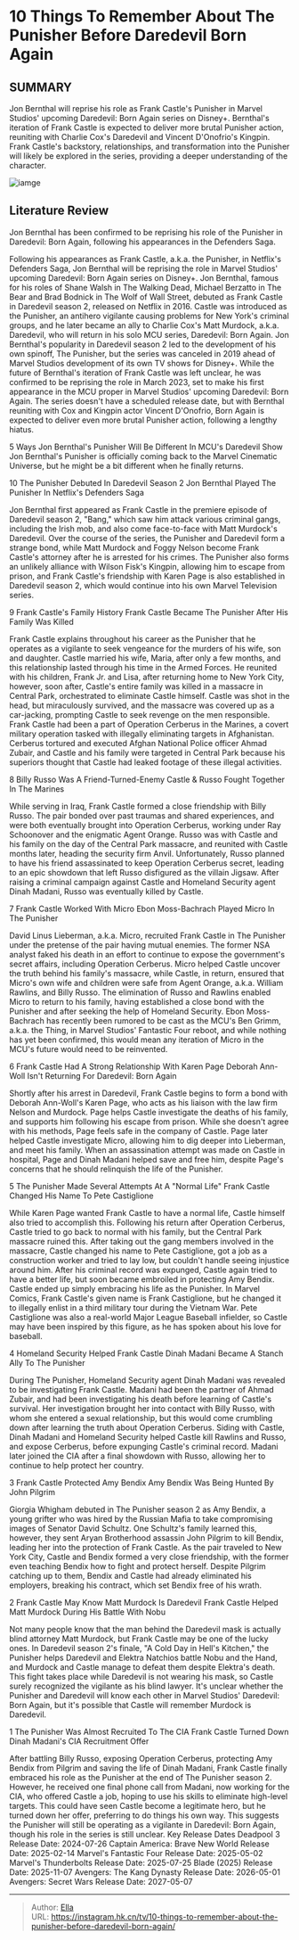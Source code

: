 # 10 Things To Remember About The Punisher Before Daredevil Born Again


## SUMMARY 


 Jon Bernthal will reprise his role as Frank Castle&#39;s Punisher in Marvel Studios&#39; upcoming 
Daredevil: Born Again
 series on Disney&#43;. 
 Bernthal&#39;s iteration of Frank Castle is expected to deliver more brutal Punisher action, reuniting with Charlie Cox&#39;s Daredevil and Vincent D&#39;Onofrio&#39;s Kingpin. 
 Frank Castle&#39;s backstory, relationships, and transformation into the Punisher will likely be explored in the series, providing a deeper understanding of the character. 

![iamge](https://static1.srcdn.com/wordpress/wp-content/uploads/2023/12/jon-bernthal-s-punisher-in-netflix-s-defenders-saga.jpg)

## Literature Review
Jon Bernthal has been confirmed to be reprising his role of the Punisher in Daredevil: Born Again, following his appearances in the Defenders Saga.




Following his appearances as Frank Castle, a.k.a. the Punisher, in Netflix&#39;s Defenders Saga, Jon Bernthal will be reprising the role in Marvel Studios&#39; upcoming Daredevil: Born Again series on Disney&#43;. Jon Bernthal, famous for his roles of Shane Walsh in The Walking Dead, Michael Berzatto in The Bear and Brad Bodnick in The Wolf of Wall Street, debuted as Frank Castle in Daredevil season 2, released on Netflix in 2016. Castle was introduced as the Punisher, an antihero vigilante causing problems for New York&#39;s criminal groups, and he later became an ally to Charlie Cox&#39;s Matt Murdock, a.k.a. Daredevil, who will return in his solo MCU series, Daredevil: Born Again.
Jon Bernthal&#39;s popularity in Daredevil season 2 led to the development of his own spinoff, The Punisher, but the series was canceled in 2019 ahead of Marvel Studios development of its own TV shows for Disney&#43;. While the future of Bernthal&#39;s iteration of Frank Castle was left unclear, he was confirmed to be reprising the role in March 2023, set to make his first appearance in the MCU proper in Marvel Studios&#39; upcoming Daredevil: Born Again. The series doesn&#39;t have a scheduled release date, but with Bernthal reuniting with Cox and Kingpin actor Vincent D&#39;Onofrio, Born Again is expected to deliver even more brutal Punisher action, following a lengthy hiatus.
            
 
 5 Ways Jon Bernthal&#39;s Punisher Will Be Different In MCU&#39;s Daredevil Show 
Jon Bernthal&#39;s Punisher is officially coming back to the Marvel Cinematic Universe, but he might be a bit different when he finally returns.













 








 10  The Punisher Debuted In Daredevil Season 2 
Jon Bernthal Played The Punisher In Netflix&#39;s Defenders Saga


 







Jon Bernthal first appeared as Frank Castle in the premiere episode of Daredevil season 2, &#34;Bang,&#34; which saw him attack various criminal gangs, including the Irish mob, and also come face-to-face with Matt Murdock&#39;s Daredevil. Over the course of the series, the Punisher and Daredevil form a strange bond, while Matt Murdock and Foggy Nelson become Frank Castle&#39;s attorney after he is arrested for his crimes. The Punisher also forms an unlikely alliance with Wilson Fisk&#39;s Kingpin, allowing him to escape from prison, and Frank Castle&#39;s friendship with Karen Page is also established in Daredevil season 2, which would continue into his own Marvel Television series.





 9  Frank Castle&#39;s Family History 
Frank Castle Became The Punisher After His Family Was Killed
        

Frank Castle explains throughout his career as the Punisher that he operates as a vigilante to seek vengeance for the murders of his wife, son and daughter. Castle married his wife, Maria, after only a few months, and this relationship lasted through his time in the Armed Forces. He reunited with his children, Frank Jr. and Lisa, after returning home to New York City, however, soon after, Castle&#39;s entire family was killed in a massacre in Central Park, orchestrated to eliminate Castle himself. Castle was shot in the head, but miraculously survived, and the massacre was covered up as a car-jacking, prompting Castle to seek revenge on the men responsible.
Frank Castle had been a part of Operation Cerberus in the Marines, a covert military operation tasked with illegally eliminating targets in Afghanistan. Cerberus tortured and executed Afghan National Police officer Ahmad Zubair, and Castle and his family were targeted in Central Park because his superiors thought that Castle had leaked footage of these illegal activities. 






 8  Billy Russo Was A Friend-Turned-Enemy 
Castle &amp; Russo Fought Together In The Marines
        

While serving in Iraq, Frank Castle formed a close friendship with Billy Russo. The pair bonded over past traumas and shared experiences, and were both eventually brought into Operation Cerberus, working under Ray Schoonover and the enigmatic Agent Orange. Russo was with Castle and his family on the day of the Central Park massacre, and reunited with Castle months later, heading the security firm Anvil. Unfortunately, Russo planned to have his friend assassinated to keep Operation Cerberus secret, leading to an epic showdown that left Russo disfigured as the villain Jigsaw. After raising a criminal campaign against Castle and Homeland Security agent Dinah Madani, Russo was eventually killed by Castle.





 7  Frank Castle Worked With Micro 
Ebon Moss-Bachrach Played Micro In The Punisher
        

David Linus Lieberman, a.k.a. Micro, recruited Frank Castle in The Punisher under the pretense of the pair having mutual enemies. The former NSA analyst faked his death in an effort to continue to expose the government&#39;s secret affairs, including Operation Cerberus. Micro helped Castle uncover the truth behind his family&#39;s massacre, while Castle, in return, ensured that Micro&#39;s own wife and children were safe from Agent Orange, a.k.a. William Rawlins, and Billy Russo. The elimination of Russo and Rawlins enabled Micro to return to his family, having established a close bond with the Punisher and after seeking the help of Homeland Security.
Ebon Moss-Bachrach has recently been rumored to be cast as the MCU&#39;s Ben Grimm, a.k.a. the Thing, in Marvel Studios&#39; Fantastic Four reboot, and while nothing has yet been confirmed, this would mean any iteration of Micro in the MCU&#39;s future would need to be reinvented. 






 6  Frank Castle Had A Strong Relationship With Karen Page 
Deborah Ann-Woll Isn&#39;t Returning For Daredevil: Born Again


 







Shortly after his arrest in Daredevil, Frank Castle begins to form a bond with Deborah Ann-Woll&#39;s Karen Page, who acts as his liaison with the law firm Nelson and Murdock. Page helps Castle investigate the deaths of his family, and supports him following his escape from prison. While she doesn&#39;t agree with his methods, Page feels safe in the company of Castle. Page later helped Castle investigate Micro, allowing him to dig deeper into Lieberman, and meet his family. When an assassination attempt was made on Castle in hospital, Page and Dinah Madani helped save and free him, despite Page&#39;s concerns that he should relinquish the life of the Punisher.





 5  The Punisher Made Several Attempts At A &#34;Normal Life&#34; 
Frank Castle Changed His Name To Pete Castiglione
        

While Karen Page wanted Frank Castle to have a normal life, Castle himself also tried to accomplish this. Following his return after Operation Cerberus, Castle tried to go back to normal with his family, but the Central Park massacre ruined this. After taking out the gang members involved in the massacre, Castle changed his name to Pete Castiglione, got a job as a construction worker and tried to lay low, but couldn&#39;t handle seeing injustice around him. After his criminal record was expunged, Castle again tried to have a better life, but soon became embroiled in protecting Amy Bendix. Castle ended up simply embracing his life as the Punisher.
In Marvel Comics, Frank Castle&#39;s given name is Frank Castiglione, but he changed it to illegally enlist in a third military tour during the Vietnam War. Pete Castiglione was also a real-world Major League Baseball infielder, so Castle may have been inspired by this figure, as he has spoken about his love for baseball. 






 4  Homeland Security Helped Frank Castle 
Dinah Madani Became A Stanch Ally To The Punisher
        

During The Punisher, Homeland Security agent Dinah Madani was revealed to be investigating Frank Castle. Madani had been the partner of Ahmad Zubair, and had been investigating his death before learning of Castle&#39;s survival. Her investigation brought her into contact with Billy Russo, with whom she entered a sexual relationship, but this would come crumbling down after learning the truth about Operation Cerberus. Siding with Castle, Dinah Madani and Homeland Security helped Castle kill Rawlins and Russo, and expose Cerberus, before expunging Castle&#39;s criminal record. Madani later joined the CIA after a final showdown with Russo, allowing her to continue to help protect her country.





 3  Frank Castle Protected Amy Bendix 
Amy Bendix Was Being Hunted By John Pilgrim
        

Giorgia Whigham debuted in The Punisher season 2 as Amy Bendix, a young grifter who was hired by the Russian Mafia to take compromising images of Senator David Schultz. One Schultz&#39;s family learned this, however, they sent Aryan Brotherhood assassin John Pilgrim to kill Bendix, leading her into the protection of Frank Castle. As the pair traveled to New York City, Castle and Bendix formed a very close friendship, with the former even teaching Bendix how to fight and protect herself. Despite Pilgrim catching up to them, Bendix and Castle had already eliminated his employers, breaking his contract, which set Bendix free of his wrath.





 2  Frank Castle May Know Matt Murdock Is Daredevil 
Frank Castle Helped Matt Murdock During His Battle With Nobu
        

Not many people know that the man behind the Daredevil mask is actually blind attorney Matt Murdock, but Frank Castle may be one of the lucky ones. In Daredevil season 2&#39;s finale, &#34;A Cold Day in Hell&#39;s Kitchen,&#34; the Punisher helps Daredevil and Elektra Natchios battle Nobu and the Hand, and Murdock and Castle manage to defeat them despite Elektra&#39;s death. This fight takes place while Daredevil is not wearing his mask, so Castle surely recognized the vigilante as his blind lawyer. It&#39;s unclear whether the Punisher and Daredevil will know each other in Marvel Studios&#39; Daredevil: Born Again, but it&#39;s possible that Castle will remember Murdock is Daredevil.





 1  The Punisher Was Almost Recruited To The CIA 
Frank Castle Turned Down Dinah Madani&#39;s CIA Recruitment Offer


 







After battling Billy Russo, exposing Operation Cerberus, protecting Amy Bendix from Pilgrim and saving the life of Dinah Madani, Frank Castle finally embraced his role as the Punisher at the end of The Punisher season 2. However, he received one final phone call from Madani, now working for the CIA, who offered Castle a job, hoping to use his skills to eliminate high-level targets. This could have seen Castle become a legitimate hero, but he turned down her offer, preferring to do things his own way. This suggests the Punisher will still be operating as a vigilante in Daredevil: Born Again, though his role in the series is still unclear.
   Key Release Dates             Deadpool 3 Release Date: 2024-07-26                   Captain America: Brave New World Release Date: 2025-02-14                  Marvel&#39;s Fantastic Four Release Date: 2025-05-02                  Marvel&#39;s Thunderbolts Release Date: 2025-07-25                  Blade (2025) Release Date: 2025-11-07                  Avengers: The Kang Dynasty  Release Date: 2026-05-01                   Avengers: Secret Wars Release Date: 2027-05-07      

---

> Author: [Ella](https://instagram.hk.cn/)  
> URL: https://instagram.hk.cn/tv/10-things-to-remember-about-the-punisher-before-daredevil-born-again/  

